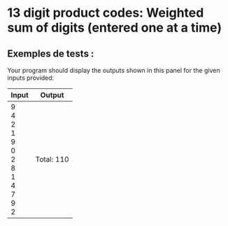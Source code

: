 # 13 digit product codes: Weighted sum of digits (entered one at a time)

## Exemples de tests :

Your program should display the outputs shown in this panel for the given inputs provided:

| Input                                                                                                                                 | Output     |
| ------------------------------------------------------------------------------------------------------------------------------------- | ---------- |
| 9<br>4<br>2<br>1<br>9<br>0<br>2<br>8<br>1<br>4<br>7<br>9<br>2 | Total: 110 |
